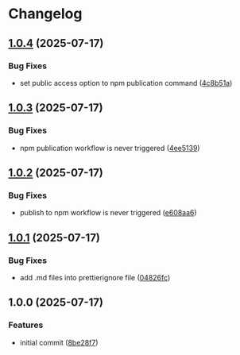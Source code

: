 # Changelog

## [1.0.4](https://github.com/couckedev/mapper-registry-node/compare/v1.0.3...v1.0.4) (2025-07-17)


### Bug Fixes

* set public access option to npm publication command ([4c8b51a](https://github.com/couckedev/mapper-registry-node/commit/4c8b51a82c20338d881c7897a49736b1aeda6e45))

## [1.0.3](https://github.com/couckedev/mapper-registry-node/compare/v1.0.2...v1.0.3) (2025-07-17)


### Bug Fixes

* npm publication workflow is never triggered ([4ee5139](https://github.com/couckedev/mapper-registry-node/commit/4ee5139bbbbe45ca86949cbaa687cef3a04c9e2b))

## [1.0.2](https://github.com/couckedev/mapper-registry-node/compare/v1.0.1...v1.0.2) (2025-07-17)


### Bug Fixes

* publish to npm workflow is never triggered ([e608aa6](https://github.com/couckedev/mapper-registry-node/commit/e608aa65d7827e4677225cc04614f15f1bf8ef92))

## [1.0.1](https://github.com/couckedev/mapper-registry-node/compare/v1.0.0...v1.0.1) (2025-07-17)


### Bug Fixes

* add .md files into prettierignore file ([04826fc](https://github.com/couckedev/mapper-registry-node/commit/04826fc9322414fbcc062adc37f1fe9254f214e1))

## 1.0.0 (2025-07-17)


### Features

* initial commit ([8be28f7](https://github.com/couckedev/mapper-registry-node/commit/8be28f70a28eac8bd87f79ede96840033b22f0b4))
